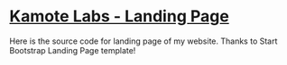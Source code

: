 # [Kamote Labs - Landing Page](http://www.kamotelabs.com)

Here is the source code for landing page of my website. Thanks to Start Bootstrap Landing Page template!